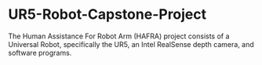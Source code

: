 # UR5-Robot-Capstone-Project
The Human Assistance For Robot Arm (HAFRA) project consists of a Universal Robot, specifically the UR5, an Intel RealSense depth camera, and software programs.
